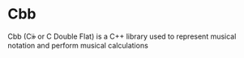 # Cbb
Cbb (C𝄫 or C Double Flat) is a C++ library used to represent musical notation and perform musical calculations
